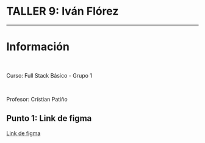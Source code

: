 <h1>TALLER 9: Iván Flórez</h1>
<hr>

<h1>Información</h1><br>

<p>Curso: Full Stack Básico - Grupo 1</p> <br>
<p>Profesor: Crístian Patiño</p>

<h2>Punto 1: Link de figma</h2>

<a href="https://www.figma.com/file/HnKQ5d4eBpjMSV7HWw3Vk0/RITA-Iv%C3%A1n-Fl%C3%B3rez?type=design&node-id=0-1&t=diEJ0YGXais14xRL-0" target="_blank"> Link de figma</a>

